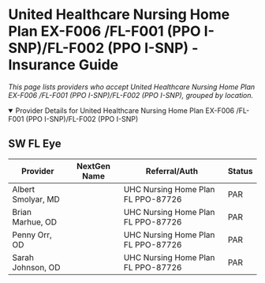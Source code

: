 # United Healthcare Nursing Home Plan EX-F006 /FL-F001 (PPO I-SNP)/FL-F002 (PPO I-SNP) - Insurance Guide

*This page lists providers who accept United Healthcare Nursing Home Plan EX-F006 /FL-F001 (PPO I-SNP)/FL-F002 (PPO I-SNP), grouped by location.*

<details open><summary>Provider Details for United Healthcare Nursing Home Plan EX-F006 /FL-F001 (PPO I-SNP)/FL-F002 (PPO I-SNP)</summary>

## SW FL Eye

| Provider | NextGen Name | Referral/Auth | Status |
|----------|-------------|--------------|--------|
| Albert Smolyar, MD |  | UHC Nursing Home Plan FL PPO-87726 | PAR |
| Brian Marhue, OD |  | UHC Nursing Home Plan FL PPO-87726 | PAR |
| Penny Orr, OD |  | UHC Nursing Home Plan FL PPO-87726 | PAR |
| Sarah Johnson, OD |  | UHC Nursing Home Plan FL PPO-87726 | PAR |

</details>

